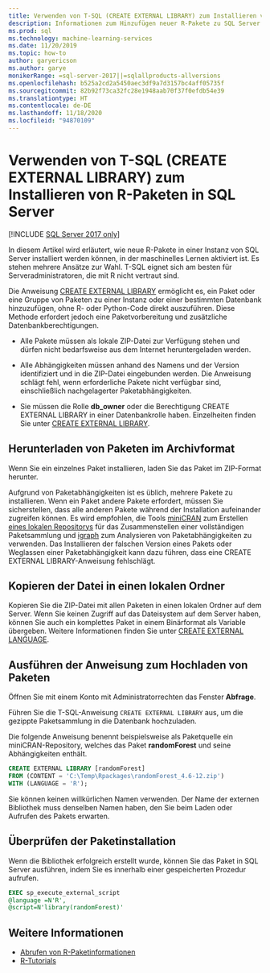 ```yaml
---
title: Verwenden von T-SQL (CREATE EXTERNAL LIBRARY) zum Installieren von R-Paketen
description: Informationen zum Hinzufügen neuer R-Pakete zu SQL Server 2016 R Services oder SQL Server Machine Learning Services (datenbankintern).
ms.prod: sql
ms.technology: machine-learning-services
ms.date: 11/20/2019
ms.topic: how-to
author: garyericson
ms.author: garye
monikerRange: =sql-server-2017||=sqlallproducts-allversions
ms.openlocfilehash: b525a2cd2a5450aec3df9a7d3157bc4aff05735f
ms.sourcegitcommit: 82b92f73ca32fc28e1948aab70f37f0efdb54e39
ms.translationtype: HT
ms.contentlocale: de-DE
ms.lasthandoff: 11/18/2020
ms.locfileid: "94870109"
---
```

# <a name="use-t-sql-create-external-library-to-install-r-packages-on-sql-server"></a>Verwenden von T-SQL (CREATE EXTERNAL LIBRARY) zum Installieren von R-Paketen in SQL Server
[!INCLUDE [SQL Server 2017 only](../../includes/applies-to-version/sqlserver2017-only.md)]

In diesem Artikel wird erläutert, wie neue R-Pakete in einer Instanz von SQL Server installiert werden können, in der maschinelles Lernen aktiviert ist. Es stehen mehrere Ansätze zur Wahl. T-SQL eignet sich am besten für Serveradministratoren, die mit R nicht vertraut sind.

Die Anweisung [CREATE EXTERNAL LIBRARY](../../t-sql/statements/create-external-library-transact-sql.md) ermöglicht es, ein Paket oder eine Gruppe von Paketen zu einer Instanz oder einer bestimmten Datenbank hinzuzufügen, ohne R- oder Python-Code direkt auszuführen. Diese Methode erfordert jedoch eine Paketvorbereitung und zusätzliche Datenbankberechtigungen.

+ Alle Pakete müssen als lokale ZIP-Datei zur Verfügung stehen und dürfen nicht bedarfsweise aus dem Internet heruntergeladen werden.

+ Alle Abhängigkeiten müssen anhand des Namens und der Version identifiziert und in die ZIP-Datei eingebunden werden. Die Anweisung schlägt fehl, wenn erforderliche Pakete nicht verfügbar sind, einschließlich nachgelagerter Paketabhängigkeiten. 

+ Sie müssen die Rolle **db_owner** oder die Berechtigung CREATE EXTERNAL LIBRARY in einer Datenbankrolle haben. Einzelheiten finden Sie unter [CREATE EXTERNAL LIBRARY](../../t-sql/statements/create-external-library-transact-sql.md).

## <a name="download-packages-in-archive-format"></a>Herunterladen von Paketen im Archivformat

Wenn Sie ein einzelnes Paket installieren, laden Sie das Paket im ZIP-Format herunter.

Aufgrund von Paketabhängigkeiten ist es üblich, mehrere Pakete zu installieren. Wenn ein Paket andere Pakete erfordert, müssen Sie sicherstellen, dass alle anderen Pakete während der Installation aufeinander zugreifen können. Es wird empfohlen, die Tools [miniCRAN](https://andrie.github.io/miniCRAN/) zum Erstellen [eines lokalen Repositorys](create-a-local-package-repository-using-minicran.md) für das Zusammenstellen einer vollständigen Paketsammlung und [igraph](https://igraph.org/r/) zum Analysieren von Paketabhängigkeiten zu verwenden. Das Installieren der falschen Version eines Pakets oder Weglassen einer Paketabhängigkeit kann dazu führen, dass eine CREATE EXTERNAL LIBRARY-Anweisung fehlschlägt. 

## <a name="copy-the-file-to-a-local-folder"></a>Kopieren der Datei in einen lokalen Ordner

Kopieren Sie die ZIP-Datei mit allen Paketen in einen lokalen Ordner auf dem Server. Wenn Sie keinen Zugriff auf das Dateisystem auf dem Server haben, können Sie auch ein komplettes Paket in einem Binärformat als Variable übergeben. Weitere Informationen finden Sie unter [CREATE EXTERNAL LANGUAGE](../../t-sql/statements/create-external-library-transact-sql.md).

## <a name="run-the-statement-to-upload-packages"></a>Ausführen der Anweisung zum Hochladen von Paketen

Öffnen Sie mit einem Konto mit Administratorrechten das Fenster **Abfrage**.

Führen Sie die T-SQL-Anweisung `CREATE EXTERNAL LIBRARY` aus, um die gezippte Paketsammlung in die Datenbank hochzuladen.

Die folgende Anweisung benennt beispielsweise als Paketquelle ein miniCRAN-Repository, welches das Paket **randomForest** und seine Abhängigkeiten enthält. 

```sql
CREATE EXTERNAL LIBRARY [randomForest]
FROM (CONTENT = 'C:\Temp\Rpackages\randomForest_4.6-12.zip')
WITH (LANGUAGE = 'R');
```

Sie können keinen willkürlichen Namen verwenden. Der Name der externen Bibliothek muss denselben Namen haben, den Sie beim Laden oder Aufrufen des Pakets erwarten.

## <a name="verify-package-installation"></a>Überprüfen der Paketinstallation

Wenn die Bibliothek erfolgreich erstellt wurde, können Sie das Paket in SQL Server ausführen, indem Sie es innerhalb einer gespeicherten Prozedur aufrufen.
    
```sql
EXEC sp_execute_external_script
@language =N'R',
@script=N'library(randomForest)'
```

## <a name="see-also"></a>Weitere Informationen

+ [Abrufen von R-Paketinformationen](r-package-information.md)
+ [R-Tutorials](../tutorials/r-tutorials.md)